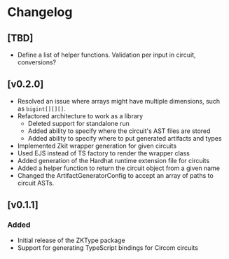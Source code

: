 # Changelog

## [TBD]
 
- Define a list of helper functions. Validation per input in circuit, conversions?

## [v0.2.0]

- Resolved an issue where arrays might have multiple dimensions, such as `bigint[][][]`.
- Refactored architecture to work as a library
    - Deleted support for standalone run
    - Added ability to specify where the circuit's AST files are stored
    - Added ability to specify where to put generated artifacts and types
- Implemented Zkit wrapper generation for given circuits
- Used EJS instead of TS factory to render the wrapper class
- Added generation of the Hardhat runtime extension file for circuits
- Added a helper function to return the circuit object from a given name
- Changed the ArtifactGeneratorConfig to accept an array of paths to circuit ASTs.

## [v0.1.1]

### Added

- Initial release of the ZKType package
- Support for generating TypeScript bindings for Circom circuits

